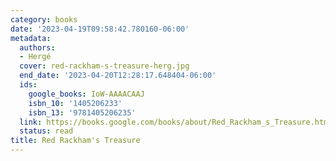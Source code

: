 ```yaml
---
category: books
date: '2023-04-19T09:58:42.780160-06:00'
metadata:
  authors:
  - Hergé
  cover: red-rackham-s-treasure-herg.jpg
  end_date: '2023-04-20T12:28:17.648404-06:00'
  ids:
    google_books: IoW-AAAACAAJ
    isbn_10: '1405206233'
    isbn_13: '9781405206235'
  link: https://books.google.com/books/about/Red_Rackham_s_Treasure.html?hl=&id=IoW-AAAACAAJ
  status: read
title: Red Rackham's Treasure
---
```


